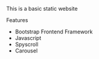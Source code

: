 
This is a basic static website 

Features

- Bootstrap Frontend Framework
- Javascript
- Spyscroll
- Carousel
